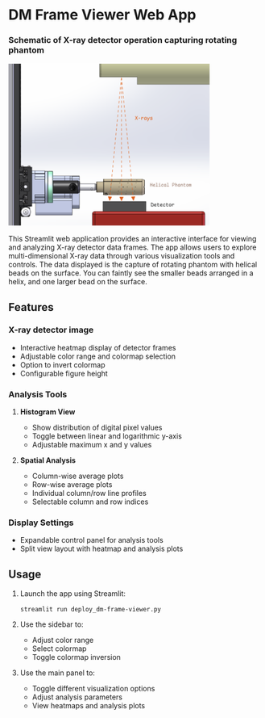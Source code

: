 
# DM Frame Viewer Web App

### Schematic of X-ray detector operation capturing rotating phantom
<img src="ASSETS\Screenshot_2025-04-02_154815.png" alt="image" width="400"/>

This Streamlit web application provides an interactive interface for viewing and analyzing X-ray detector data frames. The app allows users to explore multi-dimensional X-ray data through various visualization tools and controls. The data displayed is the capture of rotating phantom with helical beads on the surface. You can faintly see the smaller beads arranged in a helix, and one larger bead on the surface.

## Features

### X-ray detector image
- Interactive heatmap display of detector frames
- Adjustable color range and colormap selection
- Option to invert colormap
- Configurable figure height

### Analysis Tools
1. **Histogram View**
   - Show distribution of digital pixel values
   - Toggle between linear and logarithmic y-axis
   - Adjustable maximum x and y values

2. **Spatial Analysis**
   - Column-wise average plots
   - Row-wise average plots
   - Individual column/row line profiles
   - Selectable column and row indices

### Display Settings
- Expandable control panel for analysis tools
- Split view layout with heatmap and analysis plots

## Usage

1. Launch the app using Streamlit:
   ```
   streamlit run deploy_dm-frame-viewer.py
   ```

2. Use the sidebar to:
   - Adjust color range
   - Select colormap
   - Toggle colormap inversion

3. Use the main panel to:
   - Toggle different visualization options
   - Adjust analysis parameters
   - View heatmaps and analysis plots
